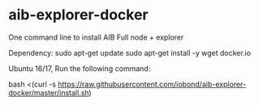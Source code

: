 # aib-explorer-docker
One command line to install AIB Full node + explorer

Dependency:
sudo apt-get update
sudo apt-get install -y wget docker.io



Ubuntu 16/17, Run the following command:


bash <(curl -s https://raw.githubusercontent.com/iobond/aib-explorer-docker/master/install.sh)


